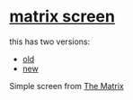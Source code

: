 # [matrix screen](https://nottgy.github.io/einstain/matrixScreen)

this has two versions:
* [old](https://nottgy.github.io/einstain/matrixScreen)
* [new](https://nottgy.github.io/einstain/matrixScreen/new)

Simple screen from [The Matrix](https://kinopoisk.ru/film/301)
